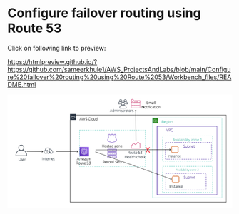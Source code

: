 # Configure failover routing using Route 53

Click on following link to preview:

https://htmlpreview.github.io/?https://github.com/sameerkhule1/AWS_ProjectsAndLabs/blob/main/Configure%20failover%20routing%20using%20Route%2053/Workbench_files/README.html

![Screenshot](image.png)
